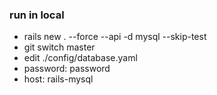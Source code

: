 ### run in local
- rails new . --force --api -d mysql --skip-test
- git switch master
- edit ./config/database.yaml
- password: password
- host: rails-mysql